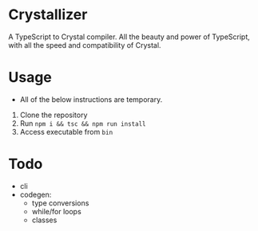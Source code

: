 # Crystallizer
A TypeScript to Crystal compiler. All the beauty and power of TypeScript, with all the speed and compatibility of Crystal.

# Usage
* All of the below instructions are temporary.

1. Clone the repository
2. Run `npm i && tsc && npm run install`
3. Access executable from `bin`

# Todo

- cli
- codegen:
  - type conversions
  - while/for loops
  - classes
